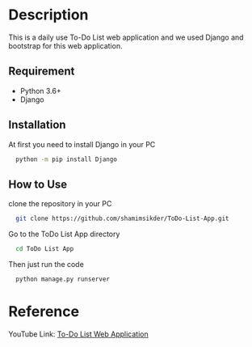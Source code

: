 
# Description

This is a daily use To-Do List web application and we used Django and bootstrap for this web application.

## Requirement

* Python 3.6+
* Django
## Installation

At first you need to install Django in your PC

```bash
  python -m pip install Django
```

    
## How to Use
clone the repository in your PC

```bash
  git clone https://github.com/shamimsikder/ToDo-List-App.git
```

Go to the ToDo List App directory

```bash
  cd ToDo List App
```

Then just run the code

```bash
  python manage.py runserver
```
# Reference

YouTube Link: [To-Do List Web Application](https://www.youtube.com/watch?v=4RWFvXDUmjo)
